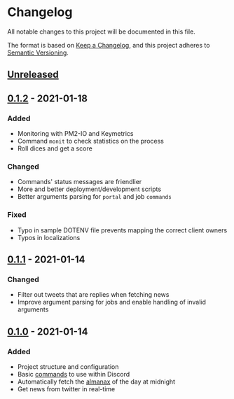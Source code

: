 # Changelog

All notable changes to this project will be documented in this file.

The format is based on [Keep a Changelog](https://keepachangelog.com/en/1.0.0/),
and this project adheres to [Semantic Versioning](https://semver.org/spec/v2.0.0.html).

## [Unreleased]

## [0.1.2] - 2021-01-18

### Added

- Monitoring with PM2-IO and Keymetrics
- Command `monit` to check statistics on the process
- Roll dices and get a score

### Changed

- Commands' status messages are friendlier
- More and better deployment/development scripts 
- Better arguments parsing for `portal` and job `commands`

### Fixed

- Typo in sample DOTENV file prevents mapping the correct client owners
- Typos in localizations

## [0.1.1] - 2021-01-14

### Changed

- Filter out tweets that are replies when fetching news
- Improve argument parsing for jobs and enable handling of invalid arguments

## [0.1.0] - 2021-01-14

### Added

- Project structure and configuration
- Basic [commands](./README.md#Commands) to use within Discord
- Automatically fetch the [almanax](http://www.krosmoz.com/en/almanax) of the day at midnight
- Get news from twitter in real-time

[unreleased]: https://github.com/brinkflew/krosmobot/compare/0.1.2...HEAD
[0.1.2]: https://github.com/brinkflew/krosmobot/compare/0.1.1...0.1.2
[0.1.1]: https://github.com/brinkflew/krosmobot/compare/0.1.0...0.1.1
[0.1.0]: https://github.com/brinkflew/krosmobot/releases/tag/0.0.1
